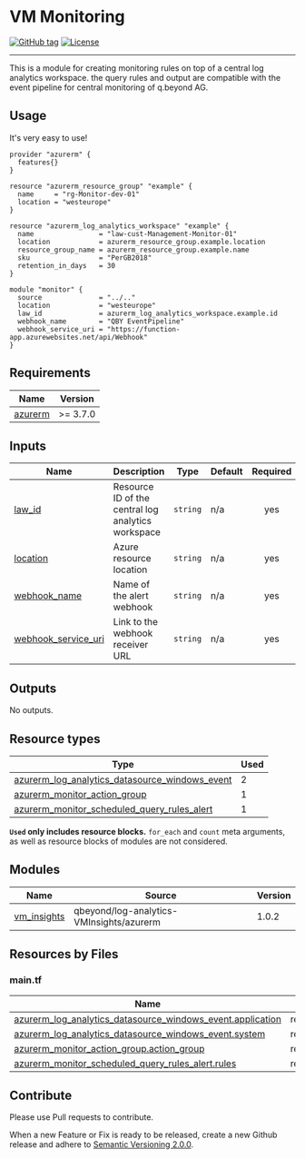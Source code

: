 # VM Monitoring
[![GitHub tag](https://img.shields.io/github/v/tag/qbeyond/terraform-azurerm-vm-monitoring.svg)](https://registry.terraform.io/modules/qbeyond/vm-monitoring/azurerm/latest)
[![License](https://img.shields.io/github/license/qbeyond/terraform-azurerm-vm-monitoring.svg)](https://github.com/qbeyond/terraform-azurerm-vm-monitoring/blob/main/LICENSE)

----

This is a module for creating monitoring rules on top of a central log analytics workspace. the query rules and output are compatible with the event pipeline for central monitoring of q.beyond AG.

<!-- BEGIN_TF_DOCS -->
## Usage

It's very easy to use!
```hcl
provider "azurerm" {
  features{}
}

resource "azurerm_resource_group" "example" {
  name     = "rg-Monitor-dev-01"
  location = "westeurope"
}

resource "azurerm_log_analytics_workspace" "example" {
  name                = "law-cust-Management-Monitor-01"
  location            = azurerm_resource_group.example.location
  resource_group_name = azurerm_resource_group.example.name
  sku                 = "PerGB2018"
  retention_in_days   = 30
}

module "monitor" {
  source              = "../.."
  location            = "westeurope"
  law_id              = azurerm_log_analytics_workspace.example.id
  webhook_name        = "QBY EventPipeline"
  webhook_service_uri = "https://function-app.azurewebsites.net/api/Webhook"
}
```

## Requirements

| Name | Version |
|------|---------|
| <a name="requirement_azurerm"></a> [azurerm](#requirement\_azurerm) | >= 3.7.0 |

## Inputs

| Name | Description | Type | Default | Required |
|------|-------------|------|---------|:--------:|
| <a name="input_law_id"></a> [law\_id](#input\_law\_id) | Resource ID of the central log analytics workspace | `string` | n/a | yes |
| <a name="input_location"></a> [location](#input\_location) | Azure resource location | `string` | n/a | yes |
| <a name="input_webhook_name"></a> [webhook\_name](#input\_webhook\_name) | Name of the alert webhook | `string` | n/a | yes |
| <a name="input_webhook_service_uri"></a> [webhook\_service\_uri](#input\_webhook\_service\_uri) | Link to the webhook receiver URL | `string` | n/a | yes |
## Outputs

No outputs.

## Resource types

| Type | Used |
|------|-------|
| [azurerm_log_analytics_datasource_windows_event](https://registry.terraform.io/providers/hashicorp/azurerm/latest/docs/resources/log_analytics_datasource_windows_event) | 2 |
| [azurerm_monitor_action_group](https://registry.terraform.io/providers/hashicorp/azurerm/latest/docs/resources/monitor_action_group) | 1 |
| [azurerm_monitor_scheduled_query_rules_alert](https://registry.terraform.io/providers/hashicorp/azurerm/latest/docs/resources/monitor_scheduled_query_rules_alert) | 1 |

**`Used` only includes resource blocks.** `for_each` and `count` meta arguments, as well as resource blocks of modules are not considered.

## Modules

| Name | Source | Version |
|------|--------|---------|
| <a name="module_vm_insights"></a> [vm\_insights](#module\_vm\_insights) | qbeyond/log-analytics-VMInsights/azurerm | 1.0.2 |

## Resources by Files

### main.tf

| Name | Type |
|------|------|
| [azurerm_log_analytics_datasource_windows_event.application](https://registry.terraform.io/providers/hashicorp/azurerm/latest/docs/resources/log_analytics_datasource_windows_event) | resource |
| [azurerm_log_analytics_datasource_windows_event.system](https://registry.terraform.io/providers/hashicorp/azurerm/latest/docs/resources/log_analytics_datasource_windows_event) | resource |
| [azurerm_monitor_action_group.action_group](https://registry.terraform.io/providers/hashicorp/azurerm/latest/docs/resources/monitor_action_group) | resource |
| [azurerm_monitor_scheduled_query_rules_alert.rules](https://registry.terraform.io/providers/hashicorp/azurerm/latest/docs/resources/monitor_scheduled_query_rules_alert) | resource |
<!-- END_TF_DOCS -->

## Contribute

Please use Pull requests to contribute.

When a new Feature or Fix is ready to be released, create a new Github release and adhere to [Semantic Versioning 2.0.0](https://semver.org/lang/de/spec/v2.0.0.html).